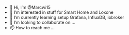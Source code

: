 - 👋 Hi, I’m @Marcwi15
- 👀 I’m interested in stuff for Smart Home and Loxone
- 🌱 I’m currently learning setup Grafana, InfluxDB, iobroker
- 💞️ I’m looking to collaborate on ...
- 📫 How to reach me ...

<!---
Marcwi15/Marcwi15 is a ✨ special ✨ repository because its `README.md` (this file) appears on your GitHub profile.
You can click the Preview link to take a look at your changes.
--->
